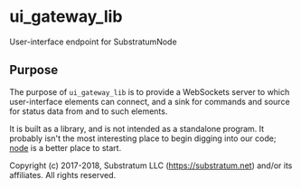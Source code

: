 # ui_gateway_lib
User-interface endpoint for SubstratumNode

## Purpose
The purpose of `ui_gateway_lib` is to provide a WebSockets server to which user-interface elements can connect, and
a sink for commands and source for status data from and to such elements.

It is built as a library, and is not intended as a standalone program.
It probably isn't the most interesting place to begin digging into our code;
[node](https://github.com/SubstratumNetwork/SubstratumNode/tree/master/node)
is a better place to start.


Copyright (c) 2017-2018, Substratum LLC (https://substratum.net) and/or its affiliates. All rights reserved.
